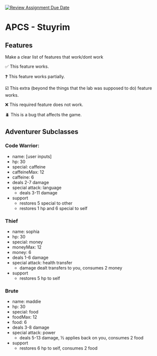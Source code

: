 [![Review Assignment Due Date](https://classroom.github.com/assets/deadline-readme-button-22041afd0340ce965d47ae6ef1cefeee28c7c493a6346c4f15d667ab976d596c.svg)](https://classroom.github.com/a/KprAwj1n)
# APCS - Stuyrim

## Features

Make a clear list of features that work/dont work

:white_check_mark: This feature works.

:question: This feature works partially.

:ballot_box_with_check: This extra (beyond the things that the lab was supposed to do) feature works.

:x: This required feature does not work.

:beetle: This is a bug that affects the game.


## Adventurer Subclasses

### Code Warrior:
- name: [user inputs]
- hp: 30
- special: caffeine
- caffeineMax: 12
- caffeine: 6 
- deals 2-7 damage 
- special attack: language 
  - deals 3-11 damage
- support 
  - restores 5 special to other
  - restores 1 hp and 6 special to self


### Thief 
- name: sophia 
- hp: 30 
- special: money
- moneyMax: 12
- money: 6
- deals 1-6 damage
- special attack: health transfer 
  - damage dealt transfers to you, consumes 2 money
- support 
  - restores 5 hp to self 

### Brute 
- name: maddie
- hp: 30 
- special: food
- foodMax: 12
- food: 6 
- deals 3-8 damage 
- special attack: power
  - deals 5-13 damage, ½ applies back on you, consumes 2 food
- support 
  - restores 6 hp to self, consumes 2 food

